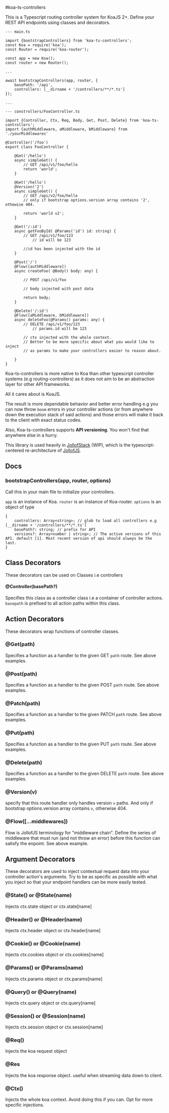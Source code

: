 #koa-ts-controllers

This is a Typescript routing controller system for KoaJS 2+.
Define your REST API endpoints using classes and decorators.

```
--- main.ts

import {bootstrapControllers} from 'koa-ts-controllers';
const Koa = require('koa');
const Router = require('koa-router');

const app = new Koa();
const router = new Router();

...

await bootstrapControllers(app, router, {
    basePath: '/api',
    controllers: [__dirname + '/controllers/**/*.ts']
});

...
```

```
--- constrollers/FooController.ts

import {Controller, Ctx, Req, Body, Get, Post, Delete} from 'koa-ts-controllers';
import {authMiddleware, aMiddleware, bMiddleware} from './yourMiddlewares'

@Controller('/foo')
export class FooController {

    @Get('/hello')
    async simpleGet() {
        // GET /api/v1/foo/hello
        return 'world';
    }

    @Get('/hello')
    @Version('2') 
    async simpleGet() {
        // GET /api/v2/foo/hello  
        // only if bootstrap options.version array contains '2', othewise 404.

        return 'world v2';
    }

    @Get('/:id')
    async getFooById( @Params('id') id: string) {
        // GET /api/v1/foo/123
            // id will be 123
        
        //id has been injected with the id
    }

    @Post('/')
    @Flow([authMiddleware])
    async createFoo( @Body() body: any) {

        // POST /api/v1/foo

        // body injected with post data   

        return body;
    }

    @Delete('/:id')
    @Flow([aMiddleware, bMiddleware])
    async deleteFoo(@Params() params: any) {
        // DELETE /api/v1/foo/123
            // params.id will be 123

        // ctx injected with the whole context. 
        // Better to be more specific about what you would like to inject 
        // as params to make your controllers easier to reason about.   

    }
}

```

Koa-ts-controllers is more native to Koa than other typescript controller systems (e.g routing-controllers) as it does not aim to be an abstraction layer for other API frameworks. 

All it cares about is KoaJS.

The result is more dependable behavior and better error handling e.g you can now throw `boom` errors in your controller 
actions (or from anywhere down the execution stack of said actions) and those errors will make it back to the client 
with exact status codes.

Also, Koa-ts-controllers supports **API versioning**. You won't find that anywhere else in a hurry.

This library is used heavily in [JollofStack](https://github.com/iyobo/jollofstack) (WIP), which is the typescript-centered re-architecture of [JollofJS](https://github.com/iyobo/jollofjs).

## Docs
### bootstrapControllers(app, router,  options)

Call this in your main file to initialize your controllers.

`app` is an instance of Koa.
`router` is an instance of Koa-router.
`options` is an object of type
```$xslt
{
    controllers: Array<string>; // glob to load all controllers e.g [__dirname + '/controllers/**/*.ts']
    basePath?: string; // prefix for API
    versions?: Array<number | string>; // The active versions of this API. default [1]. Most recent version of api should always be the last.
}
```

## Class Decorators
These decorators can be used on Classes i.e controllers

#### @Controller(basePath?)
Specifies this class as a controller class i.e a container of controller actions.
`basepath` is prefixed to all action paths within this class.

## Action Decorators
These decorators wrap functions of controller classes.

### @Get(path)
Specifies a function as a handler to the given GET `path` route. See above examples.
### @Post(path)
Specifies a function as a handler to the given POST `path` route. See above examples.
### @Patch(path)
Specifies a function as a handler to the given PATCH `path` route. See above examples.
### @Put(path)
Specifies a function as a handler to the given PUT `path` route. See above examples.
### @Delete(path)
Specifies a function as a handler to the given DELETE `path` route. See above examples.
### @Version(v)
specify that this route handler only handles version `v` paths. And only if bootstrap options.version array contains `v`, otherwise 404.
### @Flow([...middlewares])
Flow is JollofJS terminology for "middleware chain". 
Define the series of middleware that must run (and not throw an error) before this function can satisfy the enpoint. See above example.

## Argument Decorators
These decorators are used to inject contextual request data into your controller action's arguments. 
Try to be as specific as possible with what you inject so that your endpoint handlers can be more easily tested.

### @State() or @State(name)
Injects ctx.state object or ctx.state[name]
### @Header() or @Header(name)
Injects ctx.header object or ctx.header[name]
### @Cookie() or @Cookie(name)
Injects ctx.cookies object or ctx.cookies[name]
### @Params() or @Params(name)
Injects ctx.params object or ctx.params[name]
### @Query() or @Query(name)
Injects ctx.query object or ctx.query[name]
### @Session() or @Session(name)
Injects ctx.session object or ctx.session[name]
### @Req()
Injects the koa request object
### @Res
Injects the koa response object. useful when streaming data down to client.

### @Ctx()
Injects the whole koa context. Avoid doing this if you can. Opt for more specific injections.

